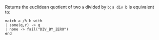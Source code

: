 Returns the euclidean quotient of two `a` divided by `b`; `a div b` is equivalent to:
```archetype
match a /% b with
| some(q,r) -> q
| none -> fail("DIV_BY_ZERO")
end
```